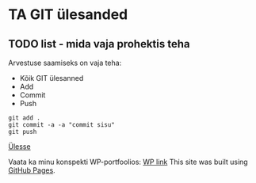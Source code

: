 # TA GIT ülesanded
<a name="readme-top"></a>
## TODO list - mida vaja prohektis teha
Arvestuse saamiseks on vaja teha:
* Kõik GIT ülesanned
* Add
* Commit
* Push
```
git add .
git commit -a -a "commit sisu"
git push
```
<a href="#readme-top">Ülesse</a>

Vaata ka minu konspekti WP-portfoolios:
<a href="https://annaoleks24.thkit.ee/wp" target="_blank">WP link</a>
This site was built using [GitHub Pages](https://pages.github.com/).
